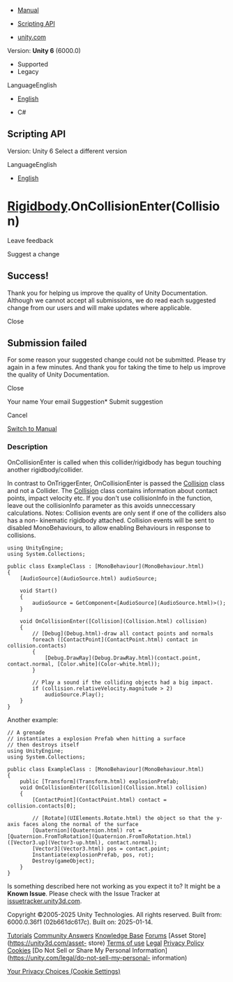 [ ]()

  * [Manual](../Manual/index.html)
  * [Scripting API](../ScriptReference/index.html)

  * [unity.com](https://unity.com/)

Version: **Unity 6** (6000.0)

  * Supported
  * Legacy

LanguageEnglish

  * [English]()

  * C#

[ ](https://docs.unity3d.com)

## Scripting API

Version: Unity 6 Select a different version

LanguageEnglish

  * [English]()

#  [Rigidbody](Rigidbody.html).OnCollisionEnter(Collision)

Leave feedback

Suggest a change

## Success!

Thank you for helping us improve the quality of Unity Documentation. Although
we cannot accept all submissions, we do read each suggested change from our
users and will make updates where applicable.

Close

## Submission failed

For some reason your suggested change could not be submitted. Please <a>try
again</a> in a few minutes. And thank you for taking the time to help us
improve the quality of Unity Documentation.

Close

Your name Your email Suggestion* Submit suggestion

Cancel

[Switch to Manual](../Manual/class-Rigidbody.html "Go to Rigidbody Component
in the Manual")

### Description

OnCollisionEnter is called when this collider/rigidbody has begun touching
another rigidbody/collider.

In contrast to OnTriggerEnter, OnCollisionEnter is passed the
[Collision](Collision.html) class and not a Collider. The
[Collision](Collision.html) class contains information about contact points,
impact velocity etc. If you don't use collisionInfo in the function, leave out
the collisionInfo parameter as this avoids unneccessary calculations. Notes:
Collision events are only sent if one of the colliders also has a non-
kinematic rigidbody attached. Collision events will be sent to disabled
MonoBehaviours, to allow enabling Behaviours in response to collisions.

    
    
    using UnityEngine;
    using System.Collections;  
      
    public class ExampleClass : [MonoBehaviour](MonoBehaviour.html)
    {
        [AudioSource](AudioSource.html) audioSource;  
      
        void Start()
        {
            audioSource = GetComponent<[AudioSource](AudioSource.html)>();
        }  
      
        void OnCollisionEnter([Collision](Collision.html) collision)
        {
            // [Debug](Debug.html)-draw all contact points and normals
            foreach ([ContactPoint](ContactPoint.html) contact in collision.contacts)
            {
                [Debug.DrawRay](Debug.DrawRay.html)(contact.point, contact.normal, [Color.white](Color-white.html));
            }  
      
            // Play a sound if the colliding objects had a big impact.
            if (collision.relativeVelocity.magnitude > 2)
                audioSource.Play();
        }
    }
    

Another example:

    
    
    // A grenade
    // instantiates a explosion Prefab when hitting a surface
    // then destroys itself
    using UnityEngine;
    using System.Collections;  
      
    public class ExampleClass : [MonoBehaviour](MonoBehaviour.html)
    {
        public [Transform](Transform.html) explosionPrefab;
        void OnCollisionEnter([Collision](Collision.html) collision)
        {
            [ContactPoint](ContactPoint.html) contact = collision.contacts[0];  
      
            // [Rotate](UIElements.Rotate.html) the object so that the y-axis faces along the normal of the surface
            [Quaternion](Quaternion.html) rot = [Quaternion.FromToRotation](Quaternion.FromToRotation.html)([Vector3.up](Vector3-up.html), contact.normal);
            [Vector3](Vector3.html) pos = contact.point;
            Instantiate(explosionPrefab, pos, rot);
            Destroy(gameObject);
        }
    }
    

Is something described here not working as you expect it to? It might be a
**Known Issue**. Please check with the Issue Tracker at
[issuetracker.unity3d.com](https://issuetracker.unity3d.com).

Copyright ©2005-2025 Unity Technologies. All rights reserved. Built from:
6000.0.36f1 (02b661dc617c). Built on: 2025-01-14.

[Tutorials](https://unity3d.com/learn) [Community
Answers](https://answers.unity3d.com) [Knowledge
Base](https://support.unity3d.com/hc/en-us)
[Forums](https://forum.unity3d.com) [Asset Store](https://unity3d.com/asset-
store) [Terms of use](https://docs.unity3d.com/Manual/TermsOfUse.html)
[Legal](https://unity.com/legal) [Privacy
Policy](https://unity.com/legal/privacy-policy)
[Cookies](https://unity.com/legal/cookie-policy) [Do Not Sell or Share My
Personal Information](https://unity.com/legal/do-not-sell-my-personal-
information)

[Your Privacy Choices (Cookie Settings)](javascript:void\(0\);)

